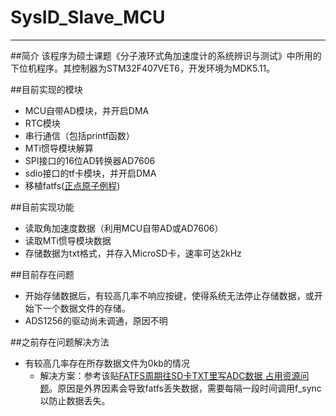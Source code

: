 # SysID\_Slave_MCU
---
##简介
该程序为硕士课题《分子液环式角加速度计的系统辨识与测试》中所用的下位机程序。其控制器为STM32F407VET6，开发环境为MDK5.11。

##目前实现的模块

- MCU自带AD模块，并开启DMA
- RTC模块
- 串行通信（包括printf函数）
- MTi惯导模块解算
- SPI接口的16位AD转换器AD7606
- sdio接口的tf卡模块，并开启DMA
- 移植fatfs([正点原子例程](http://www.openedv.com/))

##目前实现功能

- 读取角加速度数据（利用MCU自带AD或AD7606）
- 读取MTi惯导模块数据
- 存储数据为txt格式，并存入MicroSD卡，速率可达2kHz

##目前存在问题

- 开始存储数据后，有较高几率不响应按键，使得系统无法停止存储数据，或开始下一个数据文件的存储。
- ADS1256的驱动尚未调通，原因不明

##之前存在问题解决方法

- 有较高几率存在所存数据文件为0kb的情况
	- 解决方案：参考该贴[FATFS周期往SD卡TXT里写ADC数据 占用资源问题](http://www.openedv.com/forum.php?mod=viewthread&tid=68901)。原因是外界因素会导致fatfs丢失数据，需要每隔一段时间调用f_sync以防止数据丢失。
